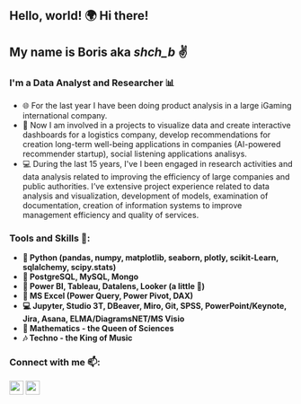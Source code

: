 ## Hello, world! :earth_africa: Hi there! 

## My name is Boris aka *shch_b*  :v:
### I'm a Data Analyst and Researcher :bar_chart:

- :globe_with_meridians: For the last year I have been doing product analysis in a large iGaming international company.
- :rocket: Now I am involved in a projects to visualize data and create interactive dashboards for a logistics company, develop recommendations for creation long-term well-being applications in companies (AI-powered recommender startup), social listening applications analisys. 
- :computer: During the last 15 years, I've I been engaged in research activities and data analysis related to improving the efficiency of large companies and public authorities. I’ve extensive project experience related to data analysis and visualization, development of models, examination of documentation, creation of information systems to improve management efficiency and quality of services.



### Tools and Skills :hammer::
- **:snake: Python (pandas, numpy, matplotlib, seaborn, plotly, scikit-Learn, sqlalchemy, scipy.stats)**
- **:notebook_with_decorative_cover: PostgreSQL, MySQL, Mongo**
- **:art: Power BI, Tableau, Datalens, Looker (a little :hatching_chick:)**
- **:page_with_curl: MS Excel (Power Query, Power Pivot, DAX)**
- **:computer: Jupyter, Studio 3T, DBeaver, Miro, Git, SPSS, PowerPoint/Keynote, Jira, Asana, ELMA/DiagramsNET/MS Visio**
- **:pencil: Mathematics - the Queen of Sciences**
- **:notes: Techno - the King of Music**

### Connect with me :mailbox::
<p> <a href="https://www.linkedin.com/in/boris-shchigolev/"><img src="https://upload.wikimedia.org/wikipedia/commons/8/81/LinkedIn_icon.svg" height=25></a> <a href="https://t.me/shch_b"><img src="https://upload.wikimedia.org/wikipedia/commons/thumb/8/82/Telegram_logo.svg/768px-Telegram_logo.svg.png?20220101141644" height=25></a>


<!--
**shch-b/shch-b** is a ✨ _special_ ✨ repository because its `README.md` (this file) appears on your GitHub profile.

Here are some ideas to get you started:

- 🔭 I’m currently working on ...
- 🌱 I’m currently learning ...
- 👯 I’m looking to collaborate on ...
- 🤔 I’m looking for help with ...
- 💬 Ask me about ...
- 📫 How to reach me: ...
- 😄 Pronouns: ...
- ⚡ Fun fact: ...
-->

